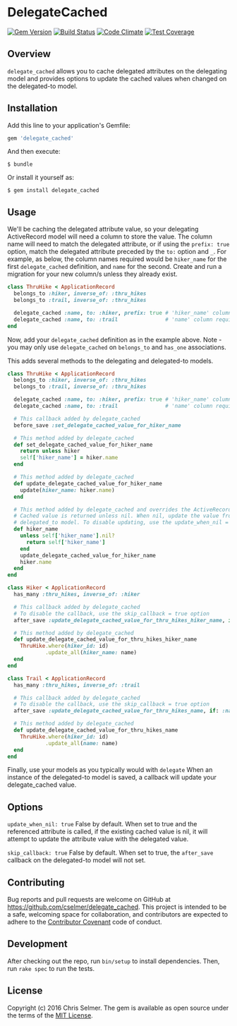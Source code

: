 # DelegateCached

[![Gem Version](https://badge.fury.io/rb/delegate_cached.svg)](https://badge.fury.io/rb/delegate_cached)
[![Build Status](https://travis-ci.org/cselmer/delegate_cached.svg?branch=master)](https://travis-ci.org/cselmer/delegate_cached)
[![Code Climate](https://codeclimate.com/github/cselmer/delegate_cached/badges/gpa.svg)](https://codeclimate.com/github/cselmer/delegate_cached)
[![Test Coverage](https://codeclimate.com/github/cselmer/delegate_cached/badges/coverage.svg)](https://codeclimate.com/github/cselmer/delegate_cached/coverage)

## Overview

`delegate_cached` allows you to cache delegated attributes on the delegating
model and provides options to update the cached values when changed on the
delegated-to model.


## Installation

Add this line to your application's Gemfile:

```ruby
gem 'delegate_cached'
```

And then execute:

    $ bundle

Or install it yourself as:

    $ gem install delegate_cached

## Usage

We'll be caching the delegated attribute value, so your delegating ActiveRecord
model will need a column to store the value. The column name will need to match
the delegated attribute, or if using the `prefix: true` option, match the
delegated attribute preceded by the `to:` option and `_`. For example, as below,
the column names required would be `hiker_name` for the first `delegate_cached`
definition, and `name` for the second. Create and run a migration for your new
column/s unless they already exist.

```ruby
class ThruHike < ApplicationRecord
  belongs_to :hiker, inverse_of: :thru_hikes
  belongs_to :trail, inverse_of: :thru_hikes

  delegate_cached :name, to: :hiker, prefix: true # 'hiker_name' column required on thru_hikes table
  delegate_cached :name, to: :trail               # 'name' column required on thru_hikes tables
end
```

Now, add your `delegate_cached` definition as in the example above. Note - you
may only use `delegate_cached` on `belongs_to` and `has_one` associations.

This adds several methods to the delegating and delegated-to models.

```ruby
class ThruHike < ApplicationRecord
  belongs_to :hiker, inverse_of: :thru_hikes
  belongs_to :trail, inverse_of: :thru_hikes

  delegate_cached :name, to: :hiker, prefix: true # 'hiker_name' column required on thru_hikes table
  delegate_cached :name, to: :trail               # 'name' column required on thru_hikes tables

  # This callback added by delegate_cached
  before_save :set_delegate_cached_value_for_hiker_name

  # This method added by delegate_cached
  def set_delegate_cached_value_for_hiker_name
    return unless hiker
    self['hiker_name'] = hiker.name
  end

  # This method added by delegate_cached
  def update_delegate_cached_value_for_hiker_name
    update(hiker_name: hiker.name)
  end

  # This method added by delegate_cached and overrides the ActiveRecord accessor
  # Cached value is returned unless nil. When nil, update the value from the
  # delegated_to model. To disable updating, use the update_when_nil = false option
  def hiker_name
    unless self['hiker_name'].nil?
      return self['hiker_name']
    end
    update_delegate_cached_value_for_hiker_name
    hiker.name
  end
end
```

```ruby
class Hiker < ApplicationRecord
  has_many :thru_hikes, inverse_of: :hiker

  # This callback added by delegate_cached
  # To disable the callback, use the skip_callback = true option
  after_save :update_delegate_cached_value_for_thru_hikes_hiker_name, if: :name_changed?

  # This method added by delegate_cached
  def update_delegate_cached_value_for_thru_hikes_hiker_name
    ThruHike.where(hiker_id: id)
            .update_all(hiker_name: name)
  end
end
```

```ruby
class Trail < ApplicationRecord
  has_many :thru_hikes, inverse_of: :trail

  # This callback added by delegate_cached
  # To disable the callback, use the skip_callback = true option
  after_save :update_delegate_cached_value_for_thru_hikes_name, if: :name_changed?

  # This method added by delegate_cached
  def update_delegate_cached_value_for_thru_hikes_name
    ThruHike.where(hiker_id: id)
            .update_all(name: name)
  end
end
```

Finally, use your models as you typically would with `delegate` When an instance
of the delegated-to model is saved, a callback will update your delegate_cached
value.


## Options

`update_when_nil: true` False by default. When set to true and the referenced
attribute is called, if the existing cached value is nil, it will attempt to
update the attribute value with the delegated value.

`skip_callback: true` False by default. When set to true, the `after_save`
callback on the delegated-to model will not set.


## Contributing

Bug reports and pull requests are welcome on GitHub at
https://github.com/cselmer/delegate_cached. This project is intended to be a
safe, welcoming space for collaboration, and contributors are expected to adhere
to the [Contributor Covenant](http://contributor-covenant.org) code of conduct.


## Development

After checking out the repo, run `bin/setup` to install dependencies. Then, run
`rake spec` to run the tests.


## License

Copyright (c) 2016 Chris Selmer. The gem is available as open source under the
terms of the [MIT License](http://opensource.org/licenses/MIT).
